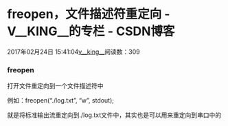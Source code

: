 # freopen，文件描述符重定向 - V__KING__的专栏 - CSDN博客





2017年02月24日 15:41:04[v__king__](https://me.csdn.net/V__KING__)阅读数：309








### freopen

打开文件重定向到一个文件描述符中 

例如：freopen(“./log.txt”, “w”, stdout); 

就是将标准输出流重定向到./log.txt文件中，其实也是可以用来重定向到串口中的



